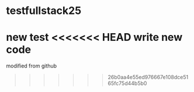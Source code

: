 # testfullstack25
new test
<<<<<<< HEAD
write new code
=======
modified from github
>>>>>>> 26b0aa4e55ed976667e108dce5165fc75d44b5b0
